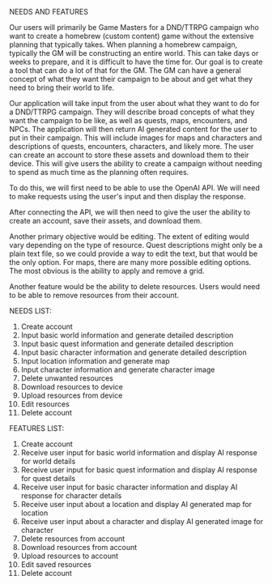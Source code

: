 NEEDS AND FEATURES

Our users will primarily be Game Masters for a DND/TTRPG campaign who
want to create a homebrew (custom content) game without the extensive
planning that typically takes. When planning a homebrew campaign, 
typically the GM will be constructing an entire world. This can take
days or weeks to prepare, and it is difficult to have the time for. 
Our goal is to create a tool that can do a lot of that for the GM. The
GM can have a general concept of what they want their campaign to be 
about and get what they need to bring their world to life.

Our application will take input from the user about what they want to do
for a DND/TTRPG campaign. They will describe broad concepts of what they 
want the campaign to be like, as well as quests, maps, encounters, and 
NPCs. The application will then return AI generated content for the user 
to put in their campaign. This will include images for maps and characters 
and descriptions of quests, encounters, characters, and likely more. The 
user can create an account to store these assets and download them to 
their device. This will give users the ability to create a campaign 
without needing to spend as much time as the planning often requires.

To do this, we will first need to be able to use the OpenAI API. We will
need to make requests using the user's input and then display the response.

After connecting the API, we will then need to give the user the ability 
to create an account, save their assets, and download them.

Another primary objective would be editing. The extent of editing would 
vary depending on the type of resource. Quest descriptions might only
be a plain text file, so we could provide a way to edit the text, but
that would be the only option. For maps, there are many more possible
editing options. The most obvious is the ability to apply and remove a
grid.

Another feature would be the ability to delete resources. Users would
need to be able to remove resources from their account.

NEEDS LIST: 
1. Create account
2. Input basic world information and generate detailed description
3. Input basic quest information and generate detailed description
4. Input basic character information and generate detailed description
5. Input location information and generate map
6. Input character information and generate character image
7. Delete unwanted resources
8. Download resources to device
9. Upload resources from device
10. Edit resources
11. Delete account

FEATURES LIST:
1. Create account
2. Receive user input for basic world information and display AI 
response for world details
3. Receive user input for basic quest information and display AI 
response for quest details
4. Receive user input for basic character information and display AI 
response for character details
5. Receive user input about a location and display AI generated
map for location
6. Receive user input about a character and display AI generated
image for character
7. Delete resources from account
8. Download resources from account
9. Upload resources to account
10. Edit saved resources
11. Delete account